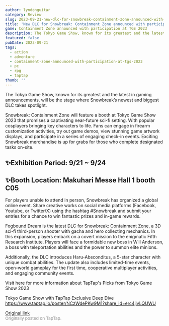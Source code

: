 ```yaml
---
author: lyndonguitar
category: Review
slug: 2023-09-21-new-dlc-for-snowbreak-containment-zone-announced-with-participation-at-tgs-2023
title: 'New DLC for Snowbreak: Containment Zone announced with participation at TGS 2023'
game: Containment Zone announced with participation at TGS 2023
description: The Tokyo Game Show, known for its greatest and the latest in gaming announcements, will be the stage where Snowbreak’s newest and biggest DLC takes spotlight.
featured: false
pubDate: 2023-09-21
tags:
  - action
  - adventure
  - containment-zone-announced-with-participation-at-tgs-2023
  - pc
  - rpg
  - taptap
thumb: ''
---
```


The Tokyo Game Show, known for its greatest and the latest in gaming announcements, will be the stage where Snowbreak’s newest and biggest DLC takes spotlight.

Snowbreak: Containment Zone will feature a booth at Tokyo Game Show 2023 that promises a captivating near-future sci-fi setting. With popular cosplayers bringing key characters to life. Fans can engage in firearm customization activities, try out game demos, view stunning game artwork displays, and participate in a series of engaging check-in events. Exciting Snowbreak merchandise is up for grabs for those who complete designated tasks on-site.

## ✨Exhibition Period: 9/21 ~ 9/24

## ✨Booth Location: Makuhari Messe Hall 1 booth C05

For players unable to attend in person, Snowbreak has organized a global online event. Share creative works on social media platforms (Facebook, Youtube, or Twitter/X) using the hashtag #Snowbreak and submit your entries for a chance to win fantastic prizes and in-game rewards.

Fogbound Dream is the latest DLC for Snowbreak: Containment Zone, a 3D sci-fi third-person shooter with gacha and hero collecting mechanics. In this expansion, players embark on a covert mission to the enigmatic Fifth Research Institute. Players will face a formidable new boss in Will Anderson, a boss with teleportation abilities and the power to summon elite minions.

Additionally, the DLC introduces Haru-Absconditus, a 5-star character with unique combat abilities. The update also includes limited-time events, open-world gameplay for the first time, cooperative multiplayer activities, and engaging community events.

Visit here for more information about TapTap's Picks from Tokyo Game Show 2023

Tokyo Game Show with TapTap Exclusive Deep Dive
https://www.taptap.io/poster/NCzWdePKw9M1?share_id=erc4jlvLQUWU

[Original link](https://www.taptap.io/post/6326120)<br><span style="font-size: 0.95em; color: #888;">Originally posted on TapTap.</span>